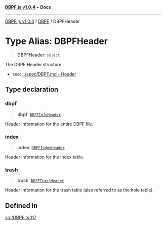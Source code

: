 [**DBPF.js v1.0.4**](../../README.md) • **Docs**

***

[DBPF.js v1.0.4](../../README.md) / [DBPF](../README.md) / DBPFHeader

# Type Alias: DBPFHeader

> **DBPFHeader**: `object`

The DBPF Header structure.
- see: [../spec/DBPF.md - Header](../../spec/DBPF.md#header)

## Type declaration

### dbpf

> **dbpf**: [`DBPFInfoHeader`](DBPFInfoHeader.md)

Header information for the entire DBPF file.

### index

> **index**: [`DBPFIndexHeader`](DBPFIndexHeader.md)

Header information for the index table.

### trash

> **trash**: [`DBPFTrashHeader`](DBPFTrashHeader.md)

Header information for the trash table (also referred to as the hole table).

## Defined in

[src/DBPF.ts:117](https://github.com/anonhostpi/DBPF.js/blob/5970b3db05862f3a4fc27886740f0325e027cf60/src/DBPF.ts#L117)
